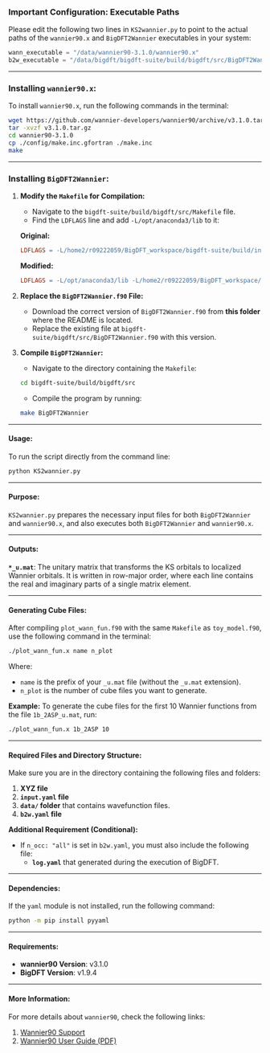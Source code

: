 ### Important Configuration: Executable Paths

Please edit the following two lines in `KS2wannier.py` to point to the actual paths of the `wannier90.x` and `BigDFT2Wannier` executables in your system:
```python
wann_executable = "/data/wannier90-3.1.0/wannier90.x"
b2w_executable = "/data/bigdft/bigdft-suite/build/bigdft/src/BigDFT2Wannier"
```

---

### **Installing `wannier90.x`:**
To install `wannier90.x`, run the following commands in the terminal:
```bash
wget https://github.com/wannier-developers/wannier90/archive/v3.1.0.tar.gz
tar -xvzf v3.1.0.tar.gz
cd wannier90-3.1.0
cp ./config/make.inc.gfortran ./make.inc
make
```

---

### **Installing `BigDFT2Wannier`:**

1. **Modify the `Makefile` for Compilation:**
   - Navigate to the `bigdft-suite/build/bigdft/src/Makefile` file.
   - Find the `LDFLAGS` line and add `-L/opt/anaconda3/lib` to it:
   
   **Original:**
   ```makefile
   LDFLAGS = -L/home2/r09222059/BigDFT_workspace/bigdft-suite/build/install/lib
   ```

   **Modified:**
   ```makefile
   LDFLAGS = -L/opt/anaconda3/lib -L/home2/r09222059/BigDFT_workspace/bigdft-suite/build/install/lib 
   ```

2. **Replace the `BigDFT2Wannier.f90` File:**
   - Download the correct version of `BigDFT2Wannier.f90` from **this folder** where the README is located.
   - Replace the existing file at `bigdft-suite/bigdft/src/BigDFT2Wannier.f90` with this version.

3. **Compile `BigDFT2Wannier`:**
   - Navigate to the directory containing the `Makefile`:
   ```bash
   cd bigdft-suite/build/bigdft/src
   ```
   - Compile the program by running:
   ```bash
   make BigDFT2Wannier
   ```

---

#### Usage:
To run the script directly from the command line:
```bash
python KS2wannier.py
```

---

#### Purpose:
`KS2wannier.py` prepares the necessary input files for both `BigDFT2Wannier` and `wannier90.x`, and also executes both `BigDFT2Wannier` and `wannier90.x`.

---

#### Outputs:
**`*_u.mat`**: The unitary matrix that transforms the KS orbitals to localized Wannier orbitals. It is written in row-major order, where each line contains the real and imaginary parts of a single matrix element.

---
#### Generating Cube Files:

After compiling `plot_wann_fun.f90` with the same `Makefile` as `toy_model.f90`, use the following command in the terminal:
```bash
./plot_wann_fun.x name n_plot
```

Where:
- `name` is the prefix of your `_u.mat` file (without the `_u.mat` extension).
- `n_plot` is the number of cube files you want to generate.

**Example:**
To generate the cube files for the first 10 Wannier functions from the file `1b_2ASP_u.mat`, run:
```bash
./plot_wann_fun.x 1b_2ASP 10
```

---

#### Required Files and Directory Structure:
Make sure you are in the directory containing the following files and folders:
1. **XYZ file**
2. **`input.yaml` file**
3. **`data/` folder** that contains wavefunction files.
4. **`b2w.yaml` file**

**Additional Requirement (Conditional):**
- If `n_occ: "all"` is set in `b2w.yaml`, you must also include the following file:
   - **`log.yaml`** that generated during the execution of BigDFT.

---

#### Dependencies:
If the `yaml` module is not installed, run the following command:
```bash
python -m pip install pyyaml
```

---

#### Requirements:
- **wannier90 Version**: v3.1.0
- **BigDFT Version**: v1.9.4

---

#### More Information:
For more details about `wannier90`, check the following links:
1. [Wannier90 Support](https://wannier.org/support/)
2. [Wannier90 User Guide (PDF)](https://github.com/wannier-developers/wannier90/raw/v3.1.0/doc/compiled_docs/user_guide.pdf)
